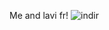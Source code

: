 Me and lavi fr!
![indir](https://github.com/user-attachments/assets/334cb63e-acb2-4be0-931d-6b8973b75796)
